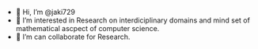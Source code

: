 - 👋 Hi, I’m @jaki729
- 👀 I’m interested in Research on interdiciplinary domains and mind set of mathematical ascpect of computer science.
- 💞️ I’m can collaborate for Research.

<!---
jaki729/jaki729 is a ✨ special ✨ repository because its `README.md` (this file) appears on your GitHub profile.
You can click the Preview link to take a look at your changes.
--->
